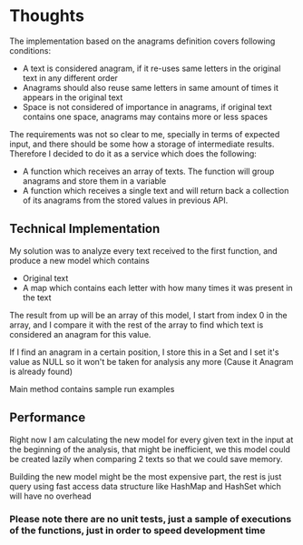 # Thoughts

The implementation based on the anagrams definition covers following conditions:

- A text is considered anagram, if it re-uses same letters in the original text in any different order
- Anagrams should also reuse same letters in same amount of times it appears in the original text
- Space is not considered of importance in anagrams, if original text contains one space, anagrams may contains more or less spaces

The requirements was not so clear to me, specially in terms of expected input, and there should be some how a storage of intermediate results. Therefore I decided to do it as a service which does the following:

- A function which receives an array of texts. The function will group anagrams and store them in a variable
- A function which receives a single text and will return back a collection of its anagrams from the stored values in previous API.

## Technical Implementation
My solution was to analyze every text received to the first function, and produce a new model which contains

- Original text
- A map which contains each letter with how many times it was present in the text

The result from up will be an array of this model, I start from index 0 in the array, and I compare it
with the rest of the array to find which text is considered an anagram for this value.

If I find an anagram in a certain position, I store this in a Set and I set it's value as NULL so 
it won't be taken for analysis any more (Cause it Anagram is already found)

Main method contains sample run examples

## Performance
Right now I am calculating the new model for every given text in the input at the beginning of the analysis, that might be inefficient, we this model could be created lazily when comparing 2 texts so that we could save memory.

Building the new model might be the most expensive part, the rest is just query using fast access data structure like HashMap and HashSet which will have no overhead


### Please note there are no unit tests, just a sample of executions of the functions, just in order to speed development time
